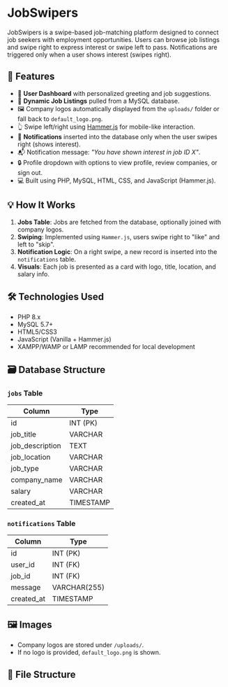 # JobSwipers

JobSwipers is a swipe-based job-matching platform designed to connect job seekers with employment opportunities. Users can browse job listings and swipe right to express interest or swipe left to pass. Notifications are triggered only when a user shows interest (swipes right).

## 🔧 Features

- 👤 **User Dashboard** with personalized greeting and job suggestions.
- 📄 **Dynamic Job Listings** pulled from a MySQL database.
- 🖼️ Company logos automatically displayed from the `uploads/` folder or fall back to `default_logo.png`.
- 👆 Swipe left/right using [Hammer.js](https://hammerjs.github.io/) for mobile-like interaction.
- 🔔 **Notifications** inserted into the database only when the user swipes right (shows interest).
- 📬 Notification message: _"You have shown interest in job ID X"_.
- 🔒 Profile dropdown with options to view profile, review companies, or sign out.
- 💻 Built using PHP, MySQL, HTML, CSS, and JavaScript (Hammer.js).

## 💡 How It Works

1. **Jobs Table**: Jobs are fetched from the database, optionally joined with company logos.
2. **Swiping**: Implemented using `Hammer.js`, users swipe right to "like" and left to "skip".
3. **Notification Logic**: On a right swipe, a new record is inserted into the `notifications` table.
4. **Visuals**: Each job is presented as a card with logo, title, location, and salary info.

## 🛠️ Technologies Used

- PHP 8.x
- MySQL 5.7+
- HTML5/CSS3
- JavaScript (Vanilla + Hammer.js)
- XAMPP/WAMP or LAMP recommended for local development

## 🗃️ Database Structure

### `jobs` Table

| Column        | Type         |
|---------------|--------------|
| id            | INT (PK)     |
| job_title     | VARCHAR      |
| job_description | TEXT       |
| job_location  | VARCHAR      |
| job_type      | VARCHAR      |
| company_name  | VARCHAR      |
| salary        | VARCHAR      |
| created_at    | TIMESTAMP    |

### `notifications` Table

| Column      | Type         |
|-------------|--------------|
| id          | INT (PK)     |
| user_id     | INT (FK)     |
| job_id      | INT (FK)     |
| message     | VARCHAR(255) |
| created_at  | TIMESTAMP    |

## 🖼️ Images

- Company logos are stored under `/uploads/`.
- If no logo is provided, `default_logo.png` is shown.

## 📁 File Structure

